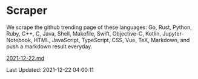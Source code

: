 # Scraper

We scrape the github trending page of these languages: Go, Rust, Python, Ruby, C++, C, Java, Shell, Makefile, Swift, Objective-C, Kotlin, Jupyter-Notebook, HTML, JavaScript, TypeScript, CSS, Vue, TeX, Markdown, and push a markdown result everyday.

[2021-12-22.md](https://github.com/yangwenmai/github-trending-backup/blob/master/2021-12-22.md)

Last Updated: 2021-12-22 04:00:11